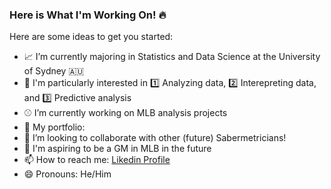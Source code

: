 ### Here is What I'm Working On! 🔥

Here are some ideas to get you started:

- 📈 I’m currently majoring in Statistics and Data Science at the University of Sydney 🇦🇺
- 🧐 I'm particularly interested in 1️⃣ Analyzing data, 2️⃣ Interepreting data, and 3️⃣ Predictive analysis
- ⚾️ I’m currently working on MLB analysis projects
- 🚀 My portfolio: []()
- 👯 I’m looking to collaborate with other (future) Sabermetricians!
- 💪 I'm aspiring to be a GM in MLB in the future
- 📫 How to reach me: [Likedin Profile](https://www.linkedin.com/in/sanghyun-kim-69498a192/)
- 😄 Pronouns: He/Him
